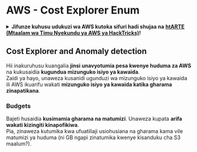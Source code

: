 # AWS - Cost Explorer Enum

<details>

<summary><strong>Jifunze kuhusu udukuzi wa AWS kutoka sifuri hadi shujaa na</strong> <a href="https://training.hacktricks.xyz/courses/arte"><strong>htARTE (Mtaalam wa Timu Nyekundu ya AWS ya HackTricks)</strong></a><strong>!</strong></summary>

Njia nyingine za kusaidia HackTricks:

* Ikiwa unataka kuona **kampuni yako ikitangazwa kwenye HackTricks** au **kupakua HackTricks kwa PDF** Angalia [**MIPANGO YA KUJIUNGA**](https://github.com/sponsors/carlospolop)!
* Pata [**bidhaa rasmi za PEASS & HackTricks**](https://peass.creator-spring.com)
* Gundua [**Familia ya PEASS**](https://opensea.io/collection/the-peass-family), mkusanyiko wetu wa [**NFTs**](https://opensea.io/collection/the-peass-family) ya kipekee
* **Jiunge na** 💬 [**Kikundi cha Discord**](https://discord.gg/hRep4RUj7f) au kikundi cha [**telegram**](https://t.me/peass) au **tufuate** kwenye **Twitter** 🐦 [**@hacktricks_live**](https://twitter.com/hacktricks_live)**.**
* **Shiriki mbinu zako za udukuzi kwa kuwasilisha PRs kwa** [**HackTricks**](https://github.com/carlospolop/hacktricks) na [**HackTricks Cloud**](https://github.com/carlospolop/hacktricks-cloud) repos za github.

</details>

## Cost Explorer and Anomaly detection

Hii inakuruhusu kuangalia **jinsi unavyotumia pesa kwenye huduma za AWS** na kukusaidia **kugundua mizunguko isiyo ya kawaida**.\
Zaidi ya hayo, unaweza kusanidi ugunduzi wa mizunguko isiyo ya kawaida ili AWS ikuarifu wakati **mizunguko isiyo ya kawaida katika gharama zinapatikana**.

### Budgets

Bajeti husaidia **kusimamia gharama na matumizi**. Unaweza kupata **arifa wakati kizingiti kinapofikiwa**.\
Pia, zinaweza kutumika kwa ufuatiliaji usiohusiana na gharama kama vile matumizi ya huduma (ni GB ngapi zinatumika kwenye kisanduku cha S3 maalum?).
